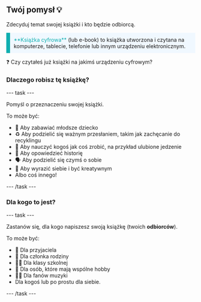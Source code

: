 ## Twój pomysł 💡

Zdecyduj temat swojej książki i kto będzie odbiorcą.

<p style="border-left: solid; border-width:10px; border-color: #0faeb0; background-color: aliceblue; padding: 10px;">
<span style="color: #0faeb0">**Książka cyfrowa**</span> (lub e-book) to książka utworzona i czytana na komputerze, tablecie, telefonie lub innym urządzeniu elektronicznym. 

❓ Czy czytałeś już książki na jakimś urządzeniu cyfrowym?
</p>

### Dlaczego robisz tę książkę?

--- task ---

Pomyśl o przeznaczeniu swojej książki.

To może być:
- 🧒 Aby zabawiać młodsze dziecko
- ♻️ Aby podzielić się ważnym przesłaniem, takim jak zachęcanie do recyklingu
- 🍕 Aby nauczyć kogoś jak coś zrobić, na przykład ulubione jedzenie
- 📖 Aby opowiedzieć historię
- 🗣️ Aby podzielić się czymś o sobie
- 🎨 Aby wyrazić siebie i być kreatywnym
- Albo coś innego!

--- /task ---

### Dla kogo to jest?

--- task ---

Zastanów się, dla kogo napiszesz swoją książkę (twoich **odbiorców**).

To może być:

- 👧 Dla przyjaciela
- 👴 Dla członka rodziny
- 👩‍🎓 Dla klasy szkolnej
- 🏇 Dla osób, które mają wspólne hobby
- 👨‍🎤 Dla fanów muzyki
- Dla kogoś lub po prostu dla siebie.

--- /task ---

